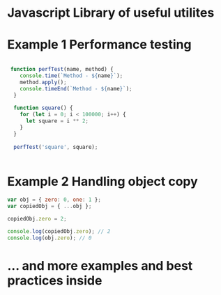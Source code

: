 # Javascript Library of useful utilites

# Example 1 Performance testing

```javascript

 function perfTest(name, method) {
    console.time(`Method - ${name}`);
    method.apply();
    console.timeEnd(`Method - ${name}`);
  }
  
  function square() {
    for (let i = 0; i < 100000; i++) {
      let square = i ** 2;
    }
  }
  
  perfTest('square', square);
  
```

# Example 2 Handling object copy

```javascript
var obj = { zero: 0, one: 1 };
var copiedObj = { ...obj };

copiedObj.zero = 2;

console.log(copiedObj.zero); // 2
console.log(obj.zero); // 0
```

# ... and more examples and best practices inside
